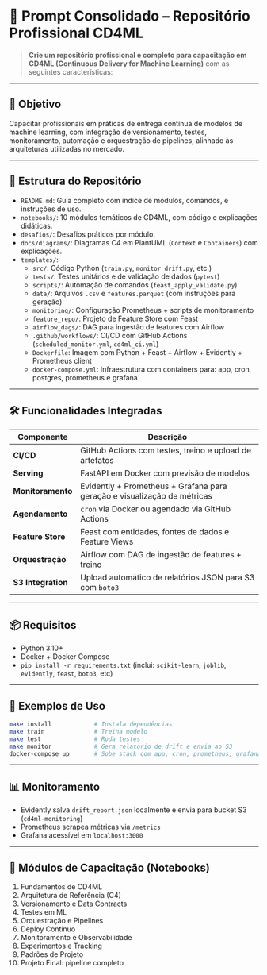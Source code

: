 # 📘 Prompt Consolidado – Repositório Profissional CD4ML

> **Crie um repositório profissional e completo para capacitação em CD4ML (Continuous Delivery for Machine Learning)** com as seguintes características:

---

## 🎯 Objetivo

Capacitar profissionais em práticas de entrega contínua de modelos de machine learning, com integração de versionamento, testes, monitoramento, automação e orquestração de pipelines, alinhado às arquiteturas utilizadas no mercado.

---

## 📁 Estrutura do Repositório

- `README.md`: Guia completo com índice de módulos, comandos, e instruções de uso.
- `notebooks/`: 10 módulos temáticos de CD4ML, com código e explicações didáticas.
- `desafios/`: Desafios práticos por módulo.
- `docs/diagrams/`: Diagramas C4 em PlantUML (`Context` e `Containers`) com explicações.
- `templates/`:
  - `src/`: Código Python (`train.py`, `monitor_drift.py`, etc.)
  - `tests/`: Testes unitários e de validação de dados (`pytest`)
  - `scripts/`: Automação de comandos (`feast_apply_validate.py`)
  - `data/`: Arquivos `.csv` e `features.parquet` (com instruções para geração)
  - `monitoring/`: Configuração Prometheus + scripts de monitoramento
  - `feature_repo/`: Projeto de Feature Store com Feast
  - `airflow_dags/`: DAG para ingestão de features com Airflow
  - `.github/workflows/`: CI/CD com GitHub Actions (`scheduled_monitor.yml`, `cd4ml_ci.yml`)
  - `Dockerfile`: Imagem com Python + Feast + Airflow + Evidently + Prometheus client
  - `docker-compose.yml`: Infraestrutura com containers para: app, cron, postgres, prometheus e grafana

---

## 🛠️ Funcionalidades Integradas

| Componente        | Descrição                                                                 |
|-------------------|---------------------------------------------------------------------------|
| **CI/CD**         | GitHub Actions com testes, treino e upload de artefatos                  |
| **Serving**       | FastAPI em Docker com previsão de modelos                                 |
| **Monitoramento** | Evidently + Prometheus + Grafana para geração e visualização de métricas  |
| **Agendamento**   | `cron` via Docker ou agendado via GitHub Actions                         |
| **Feature Store** | Feast com entidades, fontes de dados e Feature Views                     |
| **Orquestração**  | Airflow com DAG de ingestão de features + treino                         |
| **S3 Integration**| Upload automático de relatórios JSON para S3 com `boto3`                 |

---

## 📦 Requisitos

- Python 3.10+
- Docker + Docker Compose
- `pip install -r requirements.txt` (inclui: `scikit-learn`, `joblib`, `evidently`, `feast`, `boto3`, etc)

---

## 🧪 Exemplos de Uso

```bash
make install            # Instala dependências
make train              # Treina modelo
make test               # Roda testes
make monitor            # Gera relatório de drift e envia ao S3
docker-compose up       # Sobe stack com app, cron, prometheus, grafana
```

---

## 📊 Monitoramento

- Evidently salva `drift_report.json` localmente e envia para bucket S3 (`cd4ml-monitoring`)
- Prometheus scrapea métricas via `/metrics`
- Grafana acessível em `localhost:3000`

---

## 🧠 Módulos de Capacitação (Notebooks)

1. Fundamentos de CD4ML  
2. Arquitetura de Referência (C4)  
3. Versionamento e Data Contracts  
4. Testes em ML  
5. Orquestração e Pipelines  
6. Deploy Contínuo  
7. Monitoramento e Observabilidade  
8. Experimentos e Tracking  
9. Padrões de Projeto  
10. Projeto Final: pipeline completo